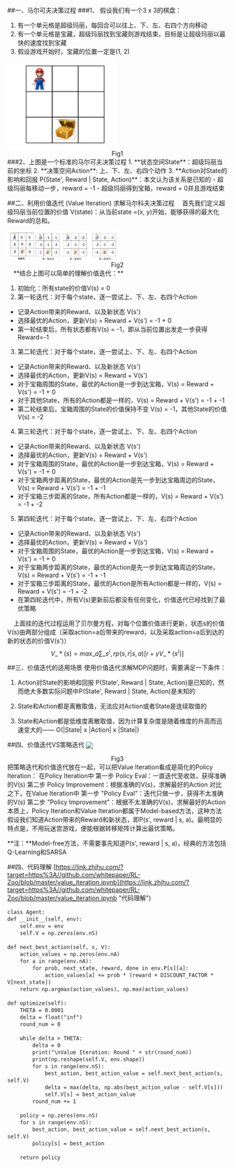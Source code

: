 <head>
<script type="text/x-mathjax-config">
  MathJax.Hub.Config({tex2jax: {inlineMath: [['$','$'], ['\\(','\\)']]}});
</script>
<script type="text/javascript" async src="https://cdnjs.cloudflare.com/ajax/libs/mathjax/2.7.0/MathJax.js?config=TeX-MML-AM_CHTML">
</script>
</head>


##一、马尔可夫决策过程
###1、 假设我们有一个3 x 3的棋盘：
1. 有一个单元格是超级玛丽，每回合可以往上、下、左、右四个方向移动
2. 有一个单元格是宝藏，超级玛丽找到宝藏则游戏结束，目标是让超级玛丽以最快的速度找到宝藏
3. 假设游戏开始时，宝藏的位置一定是(1, 2)

<img src="./images/Fig1.png" width = 50% div align = "center">

<center>Fig1</center>
###2、上图是一个标准的马尔可夫决策过程
1. **状态空间State**：超级玛丽当前的坐标
2. **决策空间Action**: 上、下、左、右四个动作
3. **Action对State的影响和回报 P(State', Reward | State, Action)**：本文认为该关系是已知的
 - 超级玛丽每移动一步，reward = -1
 - 超级玛丽得到宝箱，reward = 0并且游戏结束

##二、利用价值迭代 (Value Iteration) 求解马尔科夫决策过程
&ensp;&ensp;首先我们定义超级玛丽当前位置的价值 V(state)：从当前state =(x, y)开始，能够获得的最大化Reward的总和。

<img src="./images/Fig2.png" width = 50% div align = "center">

<center>Fig2</center>
&ensp;&ensp;**结合上图可以简单的理解价值迭代：**

1. 初始化：所有state的价值V(s) = 0
2. 第一轮迭代：对于每个state，逐一尝试上、下、左、右四个Action
 - 记录Action带来的Reward、以及新状态 V(s')
 - 选择最优的Action，更新V(s) = Reward + V(s') = -1 + 0
 - 第一轮结束后，所有状态都有V(s) = -1，即从当前位置出发走一步获得Reward=-1
3. 第二轮迭代：对于每个state，逐一尝试上、下、左、右四个Action
 - 记录Action带来的Reward、以及新状态 V(s')
 - 选择最优的Action，更新V(s) = Reward + V(s')
 - 对于宝箱周围的State，最优的Action是一步到达宝箱，V(s) = Reward + V(s') = -1 + 0
 - 对于其他State，所有的Action都是一样的，V(s) = Reward + V(s') = -1 + -1
 - 第二轮结束后，宝箱周围的State的价值保持不变 V(s) = -1，其他State的价值 V(s) = -2
4. 第三轮迭代：对于每个state，逐一尝试上、下、左、右四个Action
 - 记录Action带来的Reward、以及新状态 V(s')
 - 选择最优的Action，更新V(s) = Reward + V(s')
 - 对于宝箱周围的State，最优的Action是一步到达宝箱，V(s) = Reward + V(s') = -1 + 0
 - 对于宝箱两步距离的State，最优的Action是先一步到达宝箱周边的State，V(s) = Reward + V(s') = -1 + -1
 - 对于宝箱三步距离的State，所有Action都是一样的，V(s) = Reward + V(s') = -1 + -2
5. 第四轮迭代：对于每个state，逐一尝试上、下、左、右四个Action
 - 记录Action带来的Reward、以及新状态 V(s')
 - 选择最优的Action，更新V(s) = Reward + V(s')
 - 对于宝箱周围的State，最优的Action是一步到达宝箱，V(s) = Reward + V(s') = -1 + 0
 - 对于宝箱两步距离的State，最优的Action是先一步到达宝箱周边的State，V(s) = Reward + V(s') = -1 + -1
 - 对于宝箱三步距离的State，最优的Action是所有Action都是一样的，V(s) = Reward + V(s') = -1 + -2
 - 在第四轮迭代中，所有V(s)更新前后都没有任何变化，价值迭代已经找到了最优策略

&ensp;&ensp;上面挂的迭代过程运用了贝尔曼方程，对每个位置价值进行更新，状态s的价值V(s)由两部分组成（采取action=a后带来的reward，以及采取action=a后到达的新的状态的价值V(s')）
$$V\_*(s)=max\_a \sum\_{s^/,r}p(s,r|s,a)[r+\gamma V\_ \ast(s^/)]$$

##三、价值迭代的适用场景
使用价值迭代求解MDP问题时，需要满足一下条件：

1. Action对State的影响和回报 P(State', Reward | State, Action)是已知的，然而绝大多数实际问题中P(State', Reward | State, Action)是未知的

2. State和Action都是离散取值，无法应对Action或者State是连续取值的

3. State和Action都是低维度离散取值，因为计算复杂度是随着维度的升高而迅速变大的—— O(|State| x |Action| x |State|)

##四、价值迭代VS策略迭代
<img src="./images/Fig3.png" width = 50% div align = "center">

<center>Fig3</center>
把策略迭代和价值迭代放在一起，可以把Value Iteration看成是简化的Policy Iteration：
在Policy Iteration中
第一步 Policy Eval：一直迭代至收敛，获得准确的V(s)
第二步 Policy Improvement：根据准确的V(s)，求解最好的Action
对比之下，在Value Iteration中
第一步 "Policy Eval"：迭代只做一步，获得不太准确的V(s)
第二步 "Policy Improvement"：根据不太准确的V(s)，求解最好的Action
本质上，Policy Iteration和Value Iteration都属于Model-based方法，这种方法假设我们知道Action带来的Reward和新状态，即P(s', reward | s, a)。最明显的特点是，不用玩迷宫游戏，便能根据转移矩阵计算出最优策略。

**注：**Model-free方法，不需要事先知道P(s', reward | s, a)，经典的方法包括Q-Learning和SARSA

##四、代码理解
[https://link.zhihu.com/?target=https%3A//github.com/whitepaper/RL-Zoo/blob/master/value_iteration.ipynb](https://link.zhihu.com/?target=https%3A//github.com/whitepaper/RL-Zoo/blob/master/value_iteration.ipynb "代码理解")

    class Agent:
    def __init__(self, env):
        self.env = env
        self.V = np.zeros(env.nS)

    def next_best_action(self, s, V):
        action_values = np.zeros(env.nA)
        for a in range(env.nA):
            for prob, next_state, reward, done in env.P[s][a]:
                action_values[a] += prob * (reward + DISCOUNT_FACTOR * V[next_state])
        return np.argmax(action_values), np.max(action_values)

    def optimize(self):
        THETA = 0.0001
        delta = float("inf")
        round_num = 0

        while delta > THETA:
            delta = 0
            print("\nValue Iteration: Round " + str(round_num))
            print(np.reshape(self.V, env.shape))
            for s in range(env.nS):
                best_action, best_action_value = self.next_best_action(s, self.V)
                delta = max(delta, np.abs(best_action_value - self.V[s]))
                self.V[s] = best_action_value
            round_num += 1

        policy = np.zeros(env.nS)
        for s in range(env.nS):
            best_action, best_action_value = self.next_best_action(s, self.V)
            policy[s] = best_action

        return policy